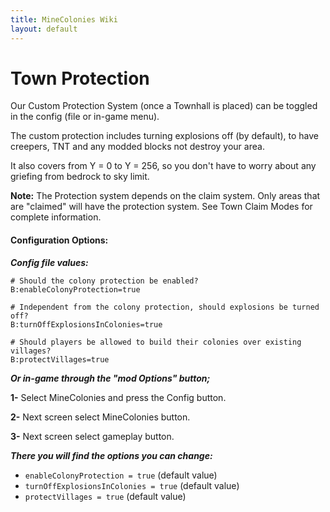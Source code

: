 ```yaml
---
title: MineColonies Wiki
layout: default
---
```

# Town Protection

Our Custom Protection System (once a Townhall is placed) can be toggled in the config (file or in-game menu).

The custom protection includes turning explosions off (by default), to have creepers, TNT and any modded blocks not destroy your area.

It also covers from Y = 0 to Y = 256, so you don't have to worry about any griefing from bedrock to sky limit.

**Note:** The Protection system depends on the claim system. Only areas that are "claimed" will have the protection system. See Town Claim Modes for complete information.

#### Configuration Options:


**_Config file values:_**

```
# Should the colony protection be enabled?
B:enableColonyProtection=true
```

```
# Independent from the colony protection, should explosions be turned off?
B:turnOffExplosionsInColonies=true
```

```
# Should players be allowed to build their colonies over existing villages?
B:protectVillages=true
```

**_Or in-game through the "mod Options" button;_**

**1-** Select MineColonies and press the Config button.

**2-** Next screen select MineColonies button.

**3-** Next screen select gameplay button.

**_There you will find the options you can change:_**

* `enableColonyProtection = true` (default value)
* `turnOffExplosionsInColonies = true` (default value)
* `protectVillages = true` (default value)
